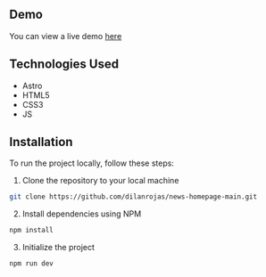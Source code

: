 ## Demo

You can view a live demo [here](https://news-homepage-main-50k.pages.dev)

## Technologies Used

- Astro
- HTML5
- CSS3
- JS

## Installation

To run the project locally, follow these steps:

1. Clone the repository to your local machine

```bash
git clone https://github.com/dilanrojas/news-homepage-main.git
```

2. Install dependencies using NPM

```bash
npm install
```

3. Initialize the project

```bash
npm run dev
```
